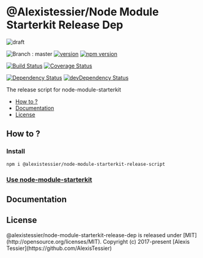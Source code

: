 # @Alexistessier/Node Module Starterkit Release Dep

![draft](https://img.shields.io/badge/stability-draft-lightgrey.svg?style=flat-square)

![Branch : master](https://img.shields.io/badge/Branch-master-blue.svg)
[![version](https://img.shields.io/badge/version-1.0.0-blue.svg)](https://github.com/AlexisTessier/node-module-starterkit-release-dep#readme)
[![npm version](https://badge.fury.io/js/@alexistessier/node-module-starterkit-release-dep.svg)](https://badge.fury.io/js/@alexistessier/node-module-starterkit-release-dep)

[![Build Status](https://travis-ci.org/AlexisTessier/@alexistessier/node-module-starterkit-release-dep.svg?branch=master)](https://travis-ci.org/AlexisTessier/@alexistessier/node-module-starterkit-release-dep)
[![Coverage Status](https://coveralls.io/repos/AlexisTessier/@alexistessier/node-module-starterkit-release-dep/badge.svg?branch=master&service=github)](https://coveralls.io/github/AlexisTessier/@alexistessier/node-module-starterkit-release-dep?branch=master)

[![Dependency Status](https://david-dm.org/AlexisTessier/@alexistessier/node-module-starterkit-release-dep.svg)](https://david-dm.org/AlexisTessier/@alexistessier/node-module-starterkit-release-dep)
[![devDependency Status](https://david-dm.org/AlexisTessier/@alexistessier/node-module-starterkit-release-dep/dev-status.svg)](https://david-dm.org/AlexisTessier/@alexistessier/node-module-starterkit-release-dep#info=devDependencies)

The release script for node-module-starterkit

-   [How to ?](#how-to)
-   [Documentation](#documentation)
-   [License](#license)

## How to ?

### Install

    npm i @alexistessier/node-module-starterkit-release-script

### <a href="https://github.com/AlexisTessier/node-module-starterkit">Use node-module-starterkit<a/>

## Documentation

<!-- Generated by documentation.js. Update this documentation by updating the source code. -->

## License

@alexistessier/node-module-starterkit-release-dep is released under \[MIT](http&#x3A;//opensource.org/licenses/MIT). 
Copyright (c) 2017-present \[Alexis Tessier](https&#x3A;//github.com/AlexisTessier)
